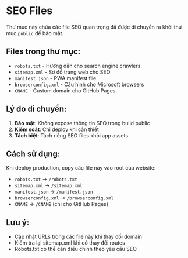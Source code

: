 # SEO Files

Thư mục này chứa các file SEO quan trọng đã được di chuyển ra khỏi thư mục `public` để bảo mật.

## Files trong thư mục:

- `robots.txt` - Hướng dẫn cho search engine crawlers
- `sitemap.xml` - Sơ đồ trang web cho SEO
- `manifest.json` - PWA manifest file
- `browserconfig.xml` - Cấu hình cho Microsoft browsers
- `CNAME` - Custom domain cho GitHub Pages

## Lý do di chuyển:

1. **Bảo mật**: Không expose thông tin SEO trong build public
2. **Kiểm soát**: Chỉ deploy khi cần thiết
3. **Tách biệt**: Tách riêng SEO files khỏi app assets

## Cách sử dụng:

Khi deploy production, copy các file này vào root của website:
- `robots.txt` → `/robots.txt`
- `sitemap.xml` → `/sitemap.xml`
- `manifest.json` → `/manifest.json`
- `browserconfig.xml` → `/browserconfig.xml`
- `CNAME` → `/CNAME` (chỉ cho GitHub Pages)

## Lưu ý:

- Cập nhật URLs trong các file này khi thay đổi domain
- Kiểm tra lại sitemap.xml khi có thay đổi routes
- Robots.txt có thể cần điều chỉnh theo yêu cầu SEO

